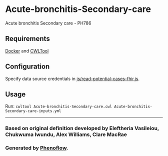 # Acute-bronchitis-Secondary-care

Acute bronchitis Secondary care - PH786

## Requirements

[Docker](https://docs.docker.com/install/) and [CWLTool](https://github.com/common-workflow-language/cwltool#install)

## Configuration

Specify data source credentials in [js/read-potential-cases-fhir.js](js/read-potential-cases-fhir.js).

## Usage

Run: `cwltool Acute-bronchitis-Secondary-care.cwl Acute-bronchitis-Secondary-care-inputs.yml`

***

### Based on original definition developed by Eleftheria Vasileiou, Chukwuma Iwundu, Alex Williams, Clare MacRae
### Generated by [Phenoflow](https://kclhi.org/phenoflow).

